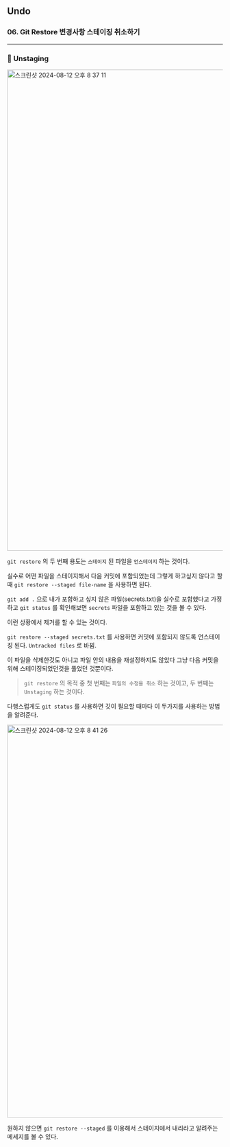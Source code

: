 ## Undo

### 06. Git Restore 변경사항 스테이징 취소하기

---

### 📌 Unstaging

<img width="1122" alt="스크린샷 2024-08-12 오후 8 37 11" src="https://github.com/user-attachments/assets/cb75ea55-8e7e-4f49-aaac-33a48d427bd2">

`git restore` 의 두 번째 용도는 `스테이지` 된 파일을 `언스테이지` 하는 것이다.

실수로 어떤 파일을 스테이지해서 다음 커밋에 포함되었는데 그렇게 하고싶지 않다고 할 때 `git restore --staged file-name` 을 사용하면 된다.

`git add .` 으로 내가 포함하고 싶지 않은 파일(secrets.txt)을 실수로 포함했다고 가정하고 `git status` 를 확인해보면 `secrets` 파일을 포함하고 있는 것을 볼 수 있다.

이런 상황에서 제거를 할 수 있는 것이다.

`git restore --staged secrets.txt` 를 사용하면 커밋에 포함되지 않도록 언스테이징 된다. `Untracked files` 로 바뀜.

이 파일을 삭제한것도 아니고 파일 안의 내용을 재설정하지도 않았다 그냥 다음 커밋을 위해 스테이징되었던것을 풀었던 것뿐이다.

> `git restore` 의 목적 중 첫 번째는 `파일의 수정을 취소` 하는 것이고, 두 번째는 `Unstaging` 하는 것이다.

다행스럽게도 `git status` 를 사용하면 깃이 필요할 때마다 이 두가지를 사용하는 방법을 알려준다.

<img width="916" alt="스크린샷 2024-08-12 오후 8 41 26" src="https://github.com/user-attachments/assets/5a69fb5f-b264-47e7-bef9-5cb2a3cfd6db">

원하지 않으면 `git restore --staged` 를 이용해서 스테이지에서 내리라고 알려주는 메세지를 볼 수 있다.
